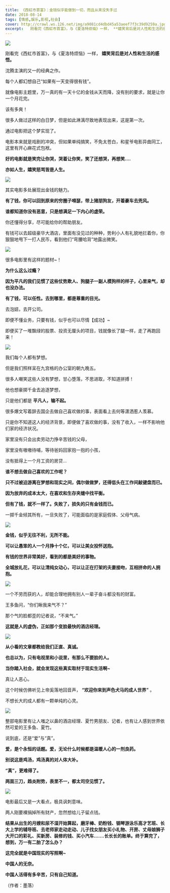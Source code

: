 ```yaml
---
title: 《西虹市首富》：金钱似乎能做到一切，而且从来没失手过
date: 2018-08-14
tags: [情感,娱乐,影视,社会]
cover: http://crawl.ws.126.net/img/a9081cd4dbd45a53aeef7f3c39d9259a.jpg
excerpt:   刚看完《西虹市首富》，与《夏洛特烦恼》一样， **嬉笑背后是对人性和生活的感悟。**沈腾主
---
```

![](http://crawl.ws.126.net/img/a9081cd4dbd45a53aeef7f3c39d9259a.jpg)  

刚看完《西虹市首富》，与《夏洛特烦恼》一样， **嬉笑背后是对人性和生活的感悟。**

沈腾主演的又一的经典之作。

每个人都幻想自己“如果有一天变得很有钱”。

就像电影主题里，万一真的有一天十亿的金钱从天而降，没有别的要求，就是让你一个月花完。

该有多爽！

很多人做过这样的白日梦，但是如此淋漓尽致地表现出来，这是第一次。

通过电影把这个梦实现了。

电影本来就是戏剧的冲突，但如果单纯搞笑，不免太苍白，和星爷电影异曲同工，这里有开心麻花式包袱。

**好的电影就是笑完让你哭，哭着让你笑，笑了还想哭，再想笑....**

**亦如人生，嬉笑怒骂皆是人生。**

![](http://crawl.ws.126.net/img/9082e957e10bf49ed74c74ebf3e3da75.jpg)  

其实电影多处展现出金钱的魅力。

**有了钱，你可以回到原来的穷圈子嘚瑟，带上猪朋狗友，开着豪车去兜风。**

**谁都知道你没有恶意，只是想满足一下内心的虚荣。**

你还懂得分享，尽可能给你的帮助朋友。

有钱可以去超级豪华大酒店，里面有没见过的种种，势利小人有礼貌地拦着你，你狠狠地甩下一打人民币，看到他们“弯腰哈背”地露出微笑。

![](http://crawl.ws.126.net/img/b2d5fd2f9f558f621339b3112f6b9c8e.jpg)  

很多电影里有这样的题材~！

**为什么这么过瘾？**

**因为平凡的我们见惯了这些仗势欺人、狗腿子一副人模狗样的样子，心里来气，却也没办法。**

**有了钱，可以任性。去到哪里，都是尊重的目光。**

去泡妞，去开公司。

即便不懂业务，只要有钱，似乎也可以尽情【成功】~

即便买了一堆飘绿的股票、投资无厘头的项目，钱就像长了腿一样，走了再跑回来！

![](http://crawl.ws.126.net/img/45bedc4061c79f9cc05795ab3433c49f.jpg)  

我们每个人都有梦想。

但是我们照样呆在九宫格的办公室的朝九晚五。

很多人嘲笑这些人没有梦想，甘心堕落，不思进取，不知道拼搏！

他也想豪掷千金去追逐梦想，

只是他们都是 **平凡人，输不起。**

很多爆文写着辞去国企去做自己喜欢做的事，表面看上去何等潇洒惹人羡慕。

只是你不知道这人的经济背景，即便做了喜欢做的事，没有了收入，一样不影响他们家的经济状况。

家里没有只会出卖劳动力挣辛苦钱的父母，

家里没有嗷嗷待哺，等待爸妈回家抱一抱的小孩，

没有抵得上一个月工资的房贷...

**谁不想去做自己喜欢的工作呢？**

**只不过被迫游离在梦想和现实之间，偶尔做做梦，还得低头在工作间敲键盘而已。**

**因为放弃的成本太大，在喜欢和生存夹缝中找平衡。**

**但有了钱，就不一样了。失败了，损失的只有金钱而已。**

一掷千金倾其所有，一旦失败了，可能面临的是家庭假体、父母气病。

![](http://crawl.ws.126.net/img/0a72845a701ce20133021a83ca2eb775.jpg)  

**金钱，似乎无往不利，无所不能。**

**可以让愚笨的人一个月挣十个亿，可以让美女投怀送抱。**

**有钱的世界非常美好，看到的都是美好的事物。**

**全城放礼花，可以让清纯女动心，可以让正在打架的夫妻接吻，互相拼命的人拥抱。**

![](http://crawl.ws.126.net/img/aa187e91175a45f5e2975466e622164b.jpg)  

一个不劳而获的人，却能合理地拥有别人一辈子奋斗都没有的财富。

王多鱼问，“你们瞅我来气不？”

那个气的脸都歪的记者说，“不来气。”

**这就是人的虚伪，正如那个变脸最快的酒店经理。**

![](http://crawl.ws.126.net/img/9d9286f8b3770abfaff8ac7040571708.jpg)  

**从小看的文章都教给我们正直、真诚。**

**也总以为，只有电视里和小说里，有那么不要脸的人。**

**当你踏入社会，就会发现这些真实取材于现实生活啊~**

真让人恶心。

这个时候仿佛听见上帝奚落地回音声， **“欢迎你来到声色犬马的成人世界”** 。

不想长大的成人都有一颗单纯的心灵。

![](http://crawl.ws.126.net/img/07c3ee191a7e4be58d37df87bd29675c.jpg)  

整部电影里有让人嗤之以鼻的酒店经理、夏竹男朋友、记者，也有让人感到世界依然可爱的王多鱼、夏竹。

说到底，还是“爱”与“真”。

**爱，是个永恒的话题。爱，无论什么时候都是温暖人心的一剂良药。**

**别说这是鸡汤，鸡汤真的对人体大补。**

**“真”，更难得了。**

**两面三刀，趋炎附势，表里不一，都太司空见惯了。**

![](http://crawl.ws.126.net/img/bcca096347f69abb7777b2a840a14552.jpg)  

电影最后又是一大看点，极具讽刺意味。

两人刚要裸捐掉所有财产，忽然想给儿子留点钱。

**结果从出生的月嫂和尿不湿开始算起，磨牙棒、奶粉钱、钢琴游泳乐高才艺班、长大上学的辅导班、去老师家走动走动、儿子找女朋友买小礼物、开房、丈母娘狮子大开口的彩礼、买新房、装修的钱、买小汽车.......长长长的账单。终于算完了，想到，万一有二胎了怎么办？**

**这完全就是中国现实的写照啊~**

**中国人的无奈。**

**中国人活得有多辛苦，只有自己知道。**

（作者：墨落）

